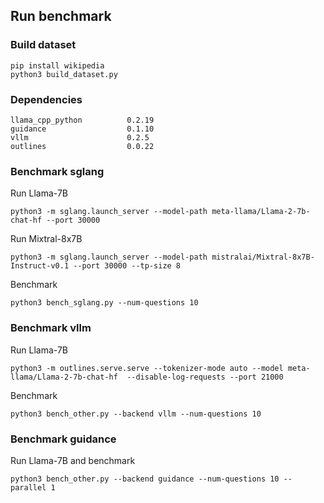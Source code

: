 ## Run benchmark

### Build dataset
```
pip install wikipedia
python3 build_dataset.py
```

### Dependencies

```
llama_cpp_python          0.2.19
guidance                  0.1.10
vllm                      0.2.5
outlines                  0.0.22
```

### Benchmark sglang

Run Llama-7B

```
python3 -m sglang.launch_server --model-path meta-llama/Llama-2-7b-chat-hf --port 30000
```

Run Mixtral-8x7B

```
python3 -m sglang.launch_server --model-path mistralai/Mixtral-8x7B-Instruct-v0.1 --port 30000 --tp-size 8
```

Benchmark

```
python3 bench_sglang.py --num-questions 10
```


### Benchmark vllm

Run Llama-7B

```
python3 -m outlines.serve.serve --tokenizer-mode auto --model meta-llama/Llama-2-7b-chat-hf  --disable-log-requests --port 21000
```

Benchmark

```
python3 bench_other.py --backend vllm --num-questions 10
```


### Benchmark guidance

Run Llama-7B and benchmark

```
python3 bench_other.py --backend guidance --num-questions 10 --parallel 1
```
